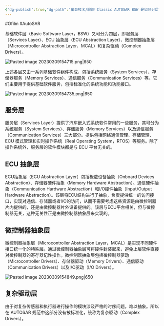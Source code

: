 ```yaml
---
{"dg-publish":true,"dg-path":"车载技术/聊聊 Classic AUTOSAR BSW 是如何分层的？.md","permalink":"/车载技术/聊聊 Classic AUTOSAR BSW 是如何分层的？/","created":"2022-08-06T15:40:00.000+08:00","updated":"2025-04-02T15:04:58.280+08:00"}
---
```


#Ofilm #AutoSAR

基础软件层（Basic Software Layer，BSW）又可分为四层，即服务层（Services Layer）、ECU 抽象层（ECU Abstraction Layer）、微控制器抽象层（Microcontroller Abstraction Layer，MCAL）和复杂驱动（Complex Drivers）。

![Pasted image 20230309154715.png|650](/img/user/0.Asset/resource/Pasted%20image%2020230309154715.png)

上述各层又由一系列基础软件组件构成，包括系统服务（System Services）、存储器服务（Memory Services）、通信服务（Communication Services）等。它们主要用于提供基础软件服务，包括标准化的系统功能和功能接口。

![Pasted image 20230309154735.png|650](/img/user/0.Asset/resource/Pasted%20image%2020230309154735.png)
## 服务层

服务层（Services Layer）提供了汽车嵌入式系统软件常用的一些服务，其可分为系统服务（System Services）、存储服务（Memory Services）以及通信服务（Communication Services）三大部分。提供包括网络通信管理、存储管理、ECU 模式管理和实时操作系统（Real Operating System，RTOS）等服务。除了操作系统外，服务层的软件模块都是与 ECU 平台无关的。

## ECU 抽象层

ECU抽象层（ECU Abstraction Layer）包括板载设备抽象（Onboard Devices Abstraction）、存储器硬件抽象（Memory Hardware Abstraction）、通信硬件抽象（Communication Hardware Abstraction）和I/O硬件抽象（Input/Output Hardware Abstraction）。该层将ECU结构进行了抽象，负责提供统一的访问接口，实现对通信、存储器或者I/O的访问，从而不需要考虑这些资源是由微控制器片内提供的，还是由微控制器片外设备提供的。该层与ECU平台相关，但与微控制器无关，这种无关性正是由微控制器抽象层来实现的。

## 微控制器抽象层

微控制器抽象层（Microcontroller Abstraction Layer，MCAL）是实现不同硬件接口统一化的特殊层。通过微控制器抽象层可将硬件封装起来，避免上层软件直接对微控制器的寄存器记性操作。微控制器抽象层包括微控制器驱动（Microcontroller Drivers）、存储器驱动（Memory Drivers）、通信驱动（Communication Drivers）以及I/O驱动（I/O Drivers）。

![Pasted image 20230309154849.png|650](/img/user/0.Asset/resource/Pasted%20image%2020230309154849.png)

## 复杂驱动层

由于对复杂传感器和执行器进行操作的模块涉及严格的时序问题，难以抽象。所以在 AUTOSAR 规范中这部分没有被标准化，统称为复杂驱动（Complex Drivers）。